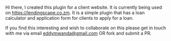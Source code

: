 Hi there, I created this plugin for a client website. It is currently being used on https://lendingscape.co.zm. It is a simple plugin that has a loan calculator and application form for clients to apply for a loan.

If you find this interesting and wish to collaborate on this please get in touch with me via email eddymwanda@gmail.com OR fork and submit a PR.
